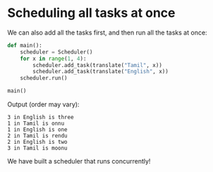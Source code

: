 # Scheduling all tasks at once

We can also add all the tasks first, and then run all the tasks at once:

```python
def main():
    scheduler = Scheduler()
    for x in range(1, 4):
        scheduler.add_task(translate("Tamil", x))
        scheduler.add_task(translate("English", x))
    scheduler.run()

main()
```

Output (order may vary):

```
3 in English is three
1 in Tamil is onnu
1 in English is one
2 in Tamil is rendu
2 in English is two
3 in Tamil is moonu
```

We have built a scheduler that runs concurrently!
